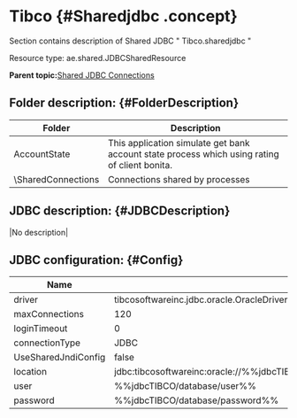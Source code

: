 # Tibco {#Sharedjdbc .concept}

Section contains description of Shared JDBC " Tibco.sharedjdbc "

Resource type: ae.shared.JDBCSharedResource

**Parent topic:**[Shared JDBC Connections](../../../../../../modules/demo_Enterprise/dita/projects/AccountState/common/sharedjdbc.md)

## Folder description: {#FolderDescription}

|Folder|Description|
|------|-----------|
|AccountState|This application simulate get bank account state process which using rating of client bonita.|
|\\SharedConnections|Connections shared by processes|

## JDBC description: {#JDBCDescription}

|No description|

## JDBC configuration: {#Config}

|Name|Value|
|----|-----|
|driver|tibcosoftwareinc.jdbc.oracle.OracleDriver|
|maxConnections|120|
|loginTimeout|0|
|connectionType|JDBC|
|UseSharedJndiConfig|false|
|location|jdbc:tibcosoftwareinc:oracle://%%jdbcTIBCO/database/url\_port%%;SID=%%jdbcTIBCO/database/sid%%|
|user|%%jdbcTIBCO/database/user%%|
|password|%%jdbcTIBCO/database/password%%|

